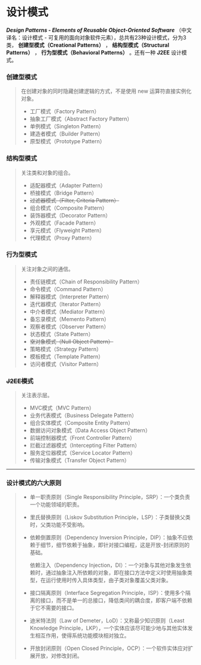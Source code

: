 # 设计模式

***Design Patterns - Elements of Reusable Object-Oriented Software*** （中文译名：设计模式 - 可复用的面向对象软件元素），总共有23种设计模式，分为3类， **创建型模式（Creational Patterns）**  ， **结构型模式（Structural Patterns）** ， **行为型模式（Behavioral Patterns）** 。还有一种 **J2EE** 设计模式。

### 创建型模式

> 在创建对象的同时隐藏创建逻辑的方式，不是使用 new 运算符直接实例化对象。
>
> - 工厂模式（Factory Pattern）
> - 抽象工厂模式（Abstract Factory Pattern）
> - 单例模式（Singleton Pattern）
> - 建造者模式（Builder Pattern）
> - 原型模式（Prototype Pattern）

### 结构型模式

>关注类和对象的组合。
>
>- 适配器模式（Adapter Pattern）
>- 桥接模式（Bridge Pattern）
>- ~~过滤器模式（Filter, Criteria Pattern）~~
>- 组合模式（Composite Pattern）
>- 装饰器模式（Decorator Pattern）
>- 外观模式（Facade Pattern）
>- 享元模式（Flyweight Pattern）
>- 代理模式（Proxy Pattern）

### 行为型模式

>关注对象之间的通信。
>
>- 责任链模式（Chain of Responsibility Pattern）
>- 命令模式（Command Pattern）
>- 解释器模式（Interpreter Pattern）
>- 迭代器模式（Iterator Pattern）
>- 中介者模式（Mediator Pattern）
>- 备忘录模式（Memento Pattern）
>- 观察者模式（Observer Pattern）
>- 状态模式（State Pattern）
>- ~~空对象模式（Null Object Pattern）~~
>- 策略模式（Strategy Pattern）
>- 模板模式（Template Pattern）
>- 访问者模式（Visitor Pattern）

### ~~J2EE模式~~

> 关注表示层。
>
> - MVC模式（MVC Pattern）
> - 业务代表模式（Business Delegate Pattern）
> - 组合实体模式（Composite Entity Pattern）
> - 数据访问对象模式（Data Access Object Pattern）
> - 前端控制器模式（Front Controller Pattern）
> - 拦截过滤器模式（Intercepting Filter Pattern）
> - 服务定位器模式（Service Locator Pattern）
> - 传输对象模式（Transfer Object Pattern）

---

### 设计模式的六大原则

> - 单一职责原则（Single Responsibility Principle，SRP）：一个类负责一个功能领域的职责。
>
> - 里氏替换原则（Liskov Substitution Principle，LSP）：子类替换父类时，父类功能不受影响。
>
> - 依赖倒置原则（Dependency Inversion  Principle，DIP）：抽象不应依赖于细节，细节依赖于抽象，即针对接口编程，这是开放-封闭原则的基础。
>
>   依赖注入（Dependency Injection，DI）：一个对象与其他对象发生依赖时，通过抽象注入所依赖的对象，即在接口方法中定义时使用抽象类型，在运行使用时传入具体类型，由子类对象覆盖父类对象。
>
> - 接口隔离原则（Interface  Segregation Principle，ISP）：使用多个隔离的接口，而不是单一的总接口，降低类间的耦合度，即客户端不依赖于它不需要的接口。
>
> - 迪米特法则（Law of  Demeter，LoD）：又称最少知识原则（Least Knowledge Principle，LKP），一个实体应该尽可能少地与其他实体发生相互作用，使得系统功能模块相对独立。
>
> - 开放封闭原则（Open Closed Principle，OCP）：一个软件实体应对扩展开放，对修改封闭。